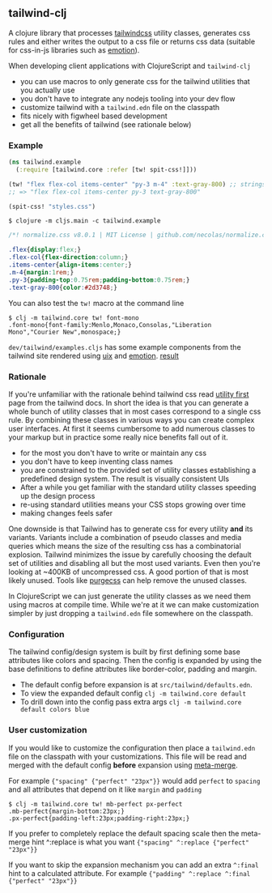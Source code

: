 ## tailwind-clj

A clojure library that processes [tailwindcss][tailwind]
utility classes, generates css rules and either writes the output to a
css file or returns css data (suitable for css-in-js libraries such as 
[emotion]).

When developing client applications with ClojureScript and `tailwind-clj`

* you can use macros to only generate css for the tailwind utilities that you actually use
* you don't have to integrate any nodejs tooling into your dev flow
* customize tailwind with a `tailwind.edn` file on the classpath
* fits nicely with figwheel based development
* get all the benefits of tailwind (see rationale below)

### Example

```clojure
(ns tailwind.example
  (:require [tailwind.core :refer [tw! spit-css!]]))

(tw! "flex flex-col items-center" "py-3 m-4" :text-gray-800) ;; strings or keywords
;; => "flex flex-col items-center py-3 text-gray-800"

(spit-css! "styles.css")
```

```base
$ clojure -m cljs.main -c tailwind.example
```

```css
/*! normalize.css v8.0.1 | MIT License | github.com/necolas/normalize.css */html{line-height:1.15;-webkit-text-size-adjust:100%}body{margin:0}main{display:block}h1{font-size:2em;margin:.67em 0}hr{box-sizing:content-box;height:0;overflow:visible}pre{font-family:monospace,monospace;font-size:1em}a{background-color:transparent}abbr[title]{border-bottom:none;text-decoration:underline;text-decoration:underline dotted}b,strong{font-weight:bolder}code,kbd,samp{font-family:monospace,monospace;font-size:1em}small{font-size:80%}sub,sup{font-size:75%;line-height:0;position:relative;vertical-align:baseline}sub{bottom:-.25em}sup{top:-.5em}img{border-style:none}button,input,optgroup,select,textarea{font-family:inherit;font-size:100%;line-height:1.15;margin:0}button,input{overflow:visible}button,select{text-transform:none}[type=button],[type=reset],[type=submit],button{-webkit-appearance:button}[type=button]::-moz-focus-inner,[type=reset]::-moz-focus-inner,[type=submit]::-moz-focus-inner,button::-moz-focus-inner{border-style:none;padding:0}[type=button]:-moz-focusring,[type=reset]:-moz-focusring,[type=submit]:-moz-focusring,button:-moz-focusring{outline:1px dotted ButtonText}fieldset{padding:.35em .75em .625em}legend{box-sizing:border-box;color:inherit;display:table;max-width:100%;padding:0;white-space:normal}progress{vertical-align:baseline}textarea{overflow:auto}[type=checkbox],[type=radio]{box-sizing:border-box;padding:0}[type=number]::-webkit-inner-spin-button,[type=number]::-webkit-outer-spin-button{height:auto}[type=search]{-webkit-appearance:textfield;outline-offset:-2px}[type=search]::-webkit-search-decoration{-webkit-appearance:none}::-webkit-file-upload-button{-webkit-appearance:button;font:inherit}details{display:block}summary{display:list-item}template{display:none}[hidden]{display:none}html{box-sizing:border-box;font-family:sans-serif}*,::after,::before{box-sizing:inherit}blockquote,dd,dl,figure,h1,h2,h3,h4,h5,h6,p,pre{margin:0}button{background:0 0;padding:0}button:focus{outline:1px dotted;outline:5px auto -webkit-focus-ring-color}fieldset{margin:0;padding:0}ol,ul{list-style:none;margin:0;padding:0}html{font-family:-apple-system,BlinkMacSystemFont,"Segoe UI",Roboto,"Helvetica Neue",Arial,"Noto Sans",sans-serif,"Apple Color Emoji","Segoe UI Emoji","Segoe UI Symbol","Noto Color Emoji";line-height:1.5}*,::after,::before{border-width:0;border-style:solid;border-color:#e2e8f0;}img{border-style:solid}textarea{resize:vertical}input::placeholder,textarea::placeholder{color:inherit;opacity:.5}[role=button],button{cursor:pointer}table{border-collapse:collapse}h1,h2,h3,h4,h5,h6{font-size:inherit;font-weight:inherit}a{color:inherit;text-decoration:inherit}button,input,optgroup,select,textarea{padding:0;line-height:inherit;color:inherit}code,kbd,pre,samp{font-family:"Ubuntu Mono",monospace;}audio,canvas,embed,iframe,img,object,svg,video{display:block;vertical-align:middle}img,video{max-width:100%;height:auto}

.flex{display:flex;}
.flex-col{flex-direction:column;}
.items-center{align-items:center;}
.m-4{margin:1rem;}
.py-3{padding-top:0.75rem;padding-bottom:0.75rem;}
.text-gray-800{color:#2d3748;}
```

You can also test the `tw!` macro at the command line

```
$ clj -m tailwind.core tw! font-mono
.font-mono{font-family:Menlo,Monaco,Consolas,"Liberation Mono","Courier New",monospace;}
```

`dev/tailwind/examples.cljs` has some example components from the tailwind site rendered
using [uix] and [emotion]. [result][examples]

### Rationale

If you're unfamiliar with the rationale behind tailwind css 
read [utility first][utility-first] page from the tailwind docs. 
In short the idea is that you can generate a whole bunch of utility 
classes that in most cases correspond to a single css rule. By combining 
these classes in various ways you can create complex user interfaces. 
At first it seems cumbersome to add numerous classes to your markup 
but in practice some really nice benefits fall out of it.

* for the most you don't have to write or maintain any css
* you don't have to keep inventing class names
* you are constrained to the provided set of utility classes establishing
a predefined design system. The result is visually consistent UIs
* After a while you get familiar with the standard utility classes speeding
up the design process
* re-using standard utilities means your CSS stops growing over time
* making changes feels safer

One downside is that Tailwind has to generate css for every utility **and** its variants.
Variants include a combination of pseudo classes and media queries which means the 
size of the resulting css has a combinatorial explosion. Tailwind minimizes the 
issue by carefully choosing the default set of utilities and disabling all but 
the most used variants. Even then you're looking at ~400KB of uncompressed css. 
A good portion of that is most likely unused. Tools like 
[purgecss] can help remove the unused classes.

In ClojureScript we can just generate the utility classes as we need them using 
macros at compile time. While we're at it we can make customization simpler by
just dropping a `tailwind.edn` file somewhere on the classpath.

### Configuration

The tailwind config/design system is built by first defining some base attributes 
like colors and spacing. Then the config is expanded by using the base definitions 
to define attributes like border-color, padding and margin.

* The default config before expansion is at `src/tailwind/defaults.edn`.
* To view the expanded default config `clj -m tailwind.core default`
* To drill down into the config pass extra args `clj -m tailwind.core default colors blue`

### User customization

If you would like to customize the configuration then place a `tailwind.edn`
file on the classpath with your customizations. This file will be read and
merged with the default config **before** expansion using 
[meta-merge]. 

For example `{"spacing" {"perfect" "23px"}}` would add `perfect` to `spacing`
and all attributes that depend on it like `margin` and `padding`

```
$ clj -m tailwind.core tw! mb-perfect px-perfect
.mb-perfect{margin-bottom:23px;}
.px-perfect{padding-left:23px;padding-right:23px;}
```

If you prefer to completely replace the default spacing scale then the
meta-merge hint ^:replace is what you want 
`{"spacing" ^:replace {"perfect" "23px"}}`

If you want to skip the expansion mechanism you can add an extra `^:final` 
hint to a calculated attribute. For example
`{"padding" ^:replace ^:final {"perfect" "23px"}}`

[tailwind]: https://tailwindcss.com/ 
[examples]: https://mrmcc3.github.io/tailwind-clj/
[utility-first]: https://tailwindcss.com/docs/utility-first
[purgecss]: https://github.com/FullHuman/purgecss
[meta-merge]: https://github.com/weavejester/meta-merge 
[emotion]: https://emotion.sh/docs/introduction
[uix]: https://github.com/roman01la/uix